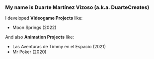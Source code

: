 ### My name is Duarte Martínez Vizoso (a.k.a. DuarteCreates)

I developed **Videogame Projects** like:
 - Moon Springs (2022)

And also **Animation Projects** like:
 - Las Aventuras de Timmy en el Espacio (2021)
 - Mr Poker (2020)
